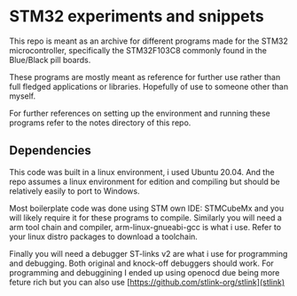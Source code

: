 # STM32 experiments and snippets

This repo is meant as an archive for different programs made for the STM32 microcontroller, specifically the STM32F103C8 commonly found in the Blue/Black pill boards.

These programs are mostly meant as reference for further use rather than full fledged applications or libraries. Hopefully of use to someone other than myself.

For further references on setting up the environment and running these programs refer to the notes directory of this repo.

## Dependencies
This code was built in a linux environment, i used Ubuntu 20.04. And the repo assumes a linux environment for edition and compiling but should be relatively easily to port to Windows.

Most boilerplate code was done using STM own IDE: STMCubeMx and you will likely require it for these programs to compile. Similarly you will need a arm tool chain and compiler, arm-linux-gnueabi-gcc is what i use. Refer to your linux distro packages to download a toolchain.

Finally you will need a debugger ST-links v2 are what i use for programming and debugging. Both original and knock-off debuggers should work.
For programming and debuggining I ended up using openocd due being more feture rich but you can also use [https://github.com/stlink-org/stlink](stlink) 
